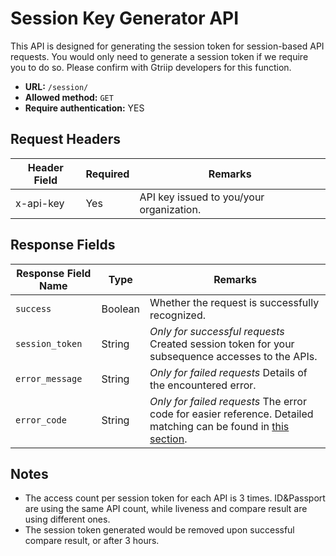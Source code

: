 # Session Key Generator API
This API is designed for generating the session token for session-based API requests. You would only need to generate a session token if we require you to do so. Please confirm with Gtriip developers for this function.

- **URL:** `/session/`
- **Allowed method:** `GET`
- **Require authentication:** YES

## Request Headers
| Header Field | Required | Remarks                                  |
|--------------|----------|------------------------------------------|
| x-api-key    | Yes      | API key issued to you/your organization. |

## Response Fields
| Response Field Name | Type     | Remarks                                            |
|----------------------|----------|----------------------------------------------------|
| `success`            | Boolean  | Whether the request is successfully recognized.   |
| `session_token`      | String   | *Only for successful requests* Created session token for your subsequence accesses to the APIs. |
| `error_message`      | String   | *Only for failed requests* Details of the encountered error. |
| `error_code`         | String   | *Only for failed requests* The error code for easier reference. Detailed matching can be found in [this section](#list-of-error-messages-and-error-codes). |

## Notes
* The access count per session token for each API is 3 times. ID&Passport are using the same API count, while liveness and compare result are using different ones.
* The session token generated would be removed upon successful compare result, or after 3 hours.